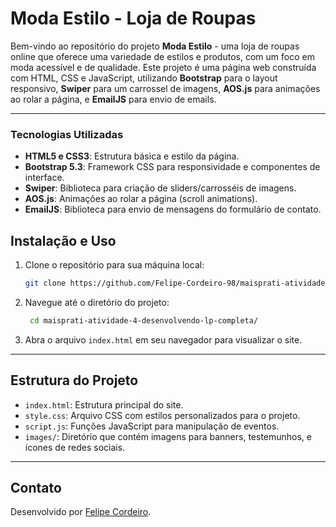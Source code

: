 # Moda Estilo - Loja de Roupas

Bem-vindo ao repositório do projeto **Moda Estilo** - uma loja de roupas online que oferece uma variedade de estilos e produtos, com um foco em moda acessível e de qualidade. Este projeto é uma página web construída com HTML, CSS e JavaScript, utilizando **Bootstrap** para o layout responsivo, **Swiper** para um carrossel de imagens, **AOS.js** para animações ao rolar a página, e **EmailJS** para envio de emails.

---

### Tecnologias Utilizadas
- **HTML5 e CSS3**: Estrutura básica e estilo da página.
- **Bootstrap 5.3**: Framework CSS para responsividade e componentes de interface.
- **Swiper**: Biblioteca para criação de sliders/carrosséis de imagens.
- **AOS.js**: Animações ao rolar a página (scroll animations).
- **EmailJS**: Biblioteca para envio de mensagens do formulário de contato.



## Instalação e Uso

1. Clone o repositório para sua máquina local:
   ```bash
   git clone https://github.com/Felipe-Cordeiro-98/maisprati-atividade-4-desenvolvendo-lp-completa.git
   ```

2. Navegue até o diretório do projeto:
   ```bash
    cd maisprati-atividade-4-desenvolvendo-lp-completa/
   ```

3. Abra o arquivo `index.html` em seu navegador para visualizar o site.

---

## Estrutura do Projeto
- `index.html`: Estrutura principal do site.
- `style.css`: Arquivo CSS com estilos personalizados para o projeto.
- `script.js`: Funções JavaScript para manipulação de eventos.
- `images/`: Diretório que contém imagens para banners, testemunhos, e ícones de redes sociais.

---


## Contato
Desenvolvido por [Felipe Cordeiro](https://www.linkedin.com/in/felipe-cordeiro-dev).